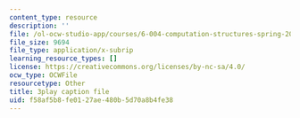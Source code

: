 ```yaml
---
content_type: resource
description: ''
file: /ol-ocw-studio-app/courses/6-004-computation-structures-spring-2017/f58af5b8fe0127ae480b5d70a8b4fe38_v-5w8ZDIa4w.srt
file_size: 9694
file_type: application/x-subrip
learning_resource_types: []
license: https://creativecommons.org/licenses/by-nc-sa/4.0/
ocw_type: OCWFile
resourcetype: Other
title: 3play caption file
uid: f58af5b8-fe01-27ae-480b-5d70a8b4fe38
---
```

